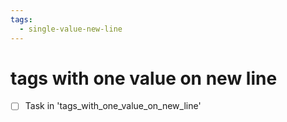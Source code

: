 ```yaml
---
tags:
  - single-value-new-line
---
```



# tags with one value on new line

- [ ] Task in 'tags_with_one_value_on_new_line'
